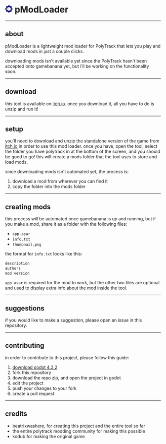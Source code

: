 # <img src="https://raw.githubusercontent.com/beatrixwashere/pModLoader/main/images/pmodloader.png" width="24"/> pModLoader

---

## about

pModLoader is a lightweight mod loader for PolyTrack that lets you play and download mods in just a couple clicks.

downloading mods isn't available yet since the PolyTrack hasn't been accepted onto gamebanana yet, but i'll be working on the functionality soon.

---

## download

this tool is available on [itch.io](https://beatrixwashere.itch.io/pmodloader). once you download it, all you have to do is unzip and run it!

---

## setup

you'll need to download and unzip the standalone version of the game from [itch.io](https://kodub.itch.io/polytrack) in order to use this mod loader. once you have, open the tool, select the folder you have polytrack in at the bottom of the screen, and you should be good to go! this will create a mods folder that the tool uses to store and load mods.

since downloading mods isn't automated yet, the process is:
1) download a mod from wherever you can find it
2) copy the folder into the mods folder

---

## creating mods

this process will be automated once gamebanana is up and running, but if you make a mod, share it as a folder with the following files:
- `app.asar`
- `info.txt`
- `thumbnail.png`

the format for `info.txt` looks like this:
```
description
authors
mod version
```

`app.asar` is required for the mod to work, but the other two files are optional and used to display extra info about the mod inside the tool.

---

## suggestions

if you would like to make a suggestion, please open an issue in this repository.

---

## contributing

in order to contribute to this project, please follow this guide:
1) [download godot 4.2.2](https://godotengine.org/download/)
2) fork this repository
3) download the repo zip, and open the project in godot
4) edit the project
5) push your changes to your fork
6) create a pull request

---

## credits

- beatrixwashere, for creating this project and the entire tool so far
- the entire polytrack modding community for making this possible
- kodub for making the original game
